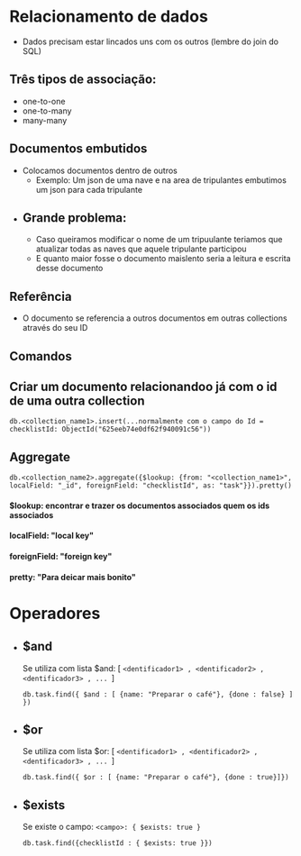 # Relacionamento de dados
- Dados precisam estar lincados uns com os outros (lembre do join do SQL)

## Três tipos de associação:
- one-to-one
- one-to-many
- many-many

## Documentos embutidos
- Colocamos documentos dentro de outros
    - Exemplo: Um json de uma nave e na area de tripulantes embutimos um json para cada tripulante
- Grande problema: 
    -
    - Caso queiramos modificar o nome de um tripuulante teriamos que atualizar todas as naves que aquele tripulante participou
    - E quanto maior fosse o documento maislento seria a leitura e escrita desse documento
## Referência
- O documento se referencia a outros documentos em outras collections através do seu ID  

## **Comandos**
## Criar um documento relacionandoo já com o id de uma outra collection
```
db.<collection_name1>.insert(...normalmente com o campo do Id = checklistId: ObjectId("625eeb74e0df62f940091c56"))
```
## Aggregate
```
db.<collection_name2>.aggregate({$lookup: {from: "<collection_name1>", localField: "_id", foreignField: "checklistId", as: "task"}}).pretty()
```
#### $lookup: encontrar e trazer os documentos associados quem os ids associados
#### localField: "local key"
#### foreignField: "foreign key"
#### pretty: "Para deicar mais bonito"

# Operadores
- ## $and
    Se utiliza com lista $and: [ `<dentificador1> , <dentificador2> , <dentificador3> , ... `] 
    ```
    db.task.find({ $and : [ {name: "Preparar o café"}, {done : false} ] })
    ```
- ## $or
    Se utiliza com lista $or: [ `<dentificador1> , <dentificador2> , <dentificador3> , ... `] 
    ```
    db.task.find({ $or : [ {name: "Preparar o café"}, {done : true}]})
    ```
- ## $exists
    Se existe o campo: `<campo>: { $exists: true } `
    ```
    db.task.find({checklistId : { $exists: true }})
    ```